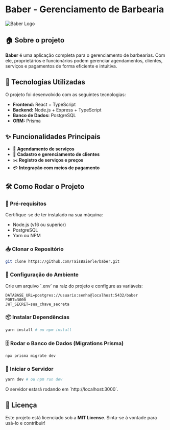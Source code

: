 # Baber - Gerenciamento de Barbearia

![Baber Logo](https://via.placeholder.com/600x200?text=Baber+Logo)

## 🏠 Sobre o projeto

**Baber** é uma aplicação completa para o gerenciamento de barbearias. Com ele, proprietários e funcionários podem gerenciar agendamentos, clientes, serviços e pagamentos de forma eficiente e intuitiva.

## 🚀 Tecnologias Utilizadas

O projeto foi desenvolvido com as seguintes tecnologias:

- **Frontend:** React + TypeScript
- **Backend:** Node.js + Express + TypeScript
- **Banco de Dados:** PostgreSQL
- **ORM:** Prisma

## ✨ Funcionalidades Principais

- 📅 **Agendamento de serviços**
- 👤 **Cadastro e gerenciamento de clientes**
- ✂️ **Registro de serviços e preços**
- 💳 **Integração com meios de pagamento**
  
## 🛠️ Como Rodar o Projeto

### 📌 Pré-requisitos
Certifique-se de ter instalado na sua máquina:
- Node.js (v16 ou superior)
- PostgreSQL
- Yarn ou NPM

### 📥 Clonar o Repositório
```bash
git clone https://github.com/TaisBaierle/baber.git
```

### 🔧 Configuração do Ambiente
Crie um arquivo \`.env\` na raiz do projeto e configure as variáveis:
```env
DATABASE_URL=postgres://usuario:senha@localhost:5432/baber
PORT=3000
JWT_SECRET=sua_chave_secreta
```

### 📦 Instalar Dependências
```bash
yarn install # ou npm install
```

### 🗄️ Rodar o Banco de Dados (Migrations Prisma)
```bash
npx prisma migrate dev
```

### 🚀 Iniciar o Servidor
```bash
yarn dev # ou npm run dev
```

O servidor estará rodando em \`http://localhost:3000\`.

## 📜 Licença
Este projeto está licenciado sob a **MIT License**. Sinta-se à vontade para usá-lo e contribuir!


